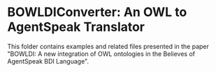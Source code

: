 # BOWLDIConverter: An OWL to AgentSpeak Translator

This folder contains examples and related files presented in the paper "BOWLDI: A new integration of OWL ontologies in the Believes of AgentSpeak BDI Language".
